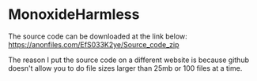 # MonoxideHarmless
The source code can be downloaded at the link below:
https://anonfiles.com/EfS033K2ye/Source_code_zip

The reason I put the source code on a different website is because github doesn't allow you to do file sizes larger than 25mb or 100 files at a time.
